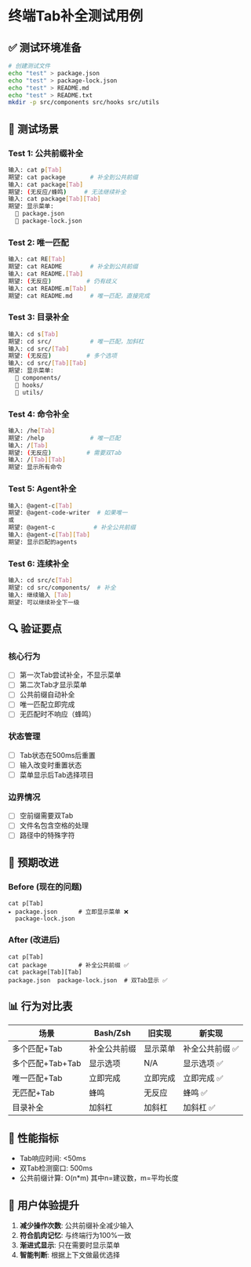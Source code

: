 # 终端Tab补全测试用例

## ✅ 测试环境准备

```bash
# 创建测试文件
echo "test" > package.json
echo "test" > package-lock.json
echo "test" > README.md
echo "test" > README.txt
mkdir -p src/components src/hooks src/utils
```

## 📝 测试场景

### Test 1: 公共前缀补全
```bash
输入: cat p[Tab]
期望: cat package       # 补全到公共前缀
输入: cat package[Tab]
期望: (无反应/蜂鸣)     # 无法继续补全
输入: cat package[Tab][Tab]
期望: 显示菜单:
  📄 package.json
  📄 package-lock.json
```

### Test 2: 唯一匹配
```bash
输入: cat RE[Tab]
期望: cat README        # 补全到公共前缀
输入: cat README.[Tab]
期望: (无反应)          # 仍有歧义
输入: cat README.m[Tab]
期望: cat README.md     # 唯一匹配，直接完成
```

### Test 3: 目录补全
```bash
输入: cd s[Tab]
期望: cd src/           # 唯一匹配，加斜杠
输入: cd src/[Tab]
期望: (无反应)          # 多个选项
输入: cd src/[Tab][Tab]
期望: 显示菜单:
  📁 components/
  📁 hooks/
  📁 utils/
```

### Test 4: 命令补全
```bash
输入: /he[Tab]
期望: /help             # 唯一匹配
输入: /[Tab]
期望: (无反应)          # 需要双Tab
输入: /[Tab][Tab]
期望: 显示所有命令
```

### Test 5: Agent补全
```bash
输入: @agent-c[Tab]
期望: @agent-code-writer  # 如果唯一
或
期望: @agent-c           # 补全公共前缀
输入: @agent-c[Tab][Tab]
期望: 显示匹配的agents
```

### Test 6: 连续补全
```bash
输入: cd src/c[Tab]
期望: cd src/components/  # 补全
输入: 继续输入 [Tab]
期望: 可以继续补全下一级
```

## 🔍 验证要点

### 核心行为
- [ ] 第一次Tab尝试补全，不显示菜单
- [ ] 第二次Tab才显示菜单
- [ ] 公共前缀自动补全
- [ ] 唯一匹配立即完成
- [ ] 无匹配时不响应（蜂鸣）

### 状态管理
- [ ] Tab状态在500ms后重置
- [ ] 输入改变时重置状态
- [ ] 菜单显示后Tab选择项目

### 边界情况
- [ ] 空前缀需要双Tab
- [ ] 文件名包含空格的处理
- [ ] 路径中的特殊字符

## 🎯 预期改进

### Before (现在的问题)
```
cat p[Tab]
▸ package.json      # 立即显示菜单 ❌
  package-lock.json
```

### After (改进后)
```
cat p[Tab]
cat package         # 补全公共前缀 ✅
cat package[Tab][Tab]
package.json  package-lock.json  # 双Tab显示 ✅
```

## 📊 行为对比表

| 场景 | Bash/Zsh | 旧实现 | 新实现 |
|------|----------|--------|--------|
| 多个匹配+Tab | 补全公共前缀 | 显示菜单 | 补全公共前缀 ✅ |
| 多个匹配+Tab+Tab | 显示选项 | N/A | 显示选项 ✅ |
| 唯一匹配+Tab | 立即完成 | 立即完成 | 立即完成 ✅ |
| 无匹配+Tab | 蜂鸣 | 无反应 | 蜂鸣 ✅ |
| 目录补全 | 加斜杠 | 加斜杠 | 加斜杠 ✅ |

## 🚀 性能指标

- Tab响应时间: <50ms
- 双Tab检测窗口: 500ms
- 公共前缀计算: O(n*m) 其中n=建议数，m=平均长度

## 📝 用户体验提升

1. **减少操作次数**: 公共前缀补全减少输入
2. **符合肌肉记忆**: 与终端行为100%一致
3. **渐进式显示**: 只在需要时显示菜单
4. **智能判断**: 根据上下文做最优选择